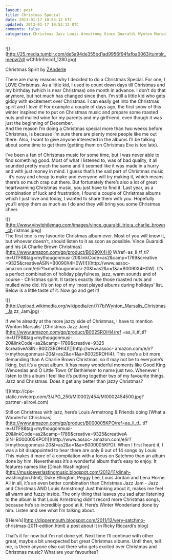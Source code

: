 ```yaml
---           
layout: post
title: Christmas Special
date: 2013-01-17 10:53:12 UTC
updated: 2013-01-17 10:53:12 UTC
comments: false
categories: Christmas Jazz Louis Armstrong Vince Guaraldi Wynton Marsalis
---
```

![](http://25.media.tumblr.com/de5a94de355bd1ad9956f94fafba0063/tumblr_mepw2dl
wCh1rln1mco1_1280.jpg)

Christmas Spirit by [ŽAnderle](http://zanderle.com/)

There are many reasons why I decided to do a Christmas Special. For one, I
LOVE Christmas. As a little kid, I used to count down days till Christmas and
my birthday (which is near Christmas) one month in advance. I don’t do that
anymore, but not much has changed since then. I’m still a little kid who gets
giddy with excitement over Christmas. I can easily get into the Christmas
spirit and I love it! For example a couple of days ago, the first snow of this
winter inspired me to put on Christmas music and prepare some roasted nuts and
mulled wine for my parents and my girlfriend, even though it was just the
beginning of December.  
And the reason I’m doing a Christmas special more than two weeks before
Christmas, is because I’m sure there are plenty more people like me out there.
Also, I want to give anyone interested in the albums I’ll be talking about
some time to get them (getting them on Christmas Eve is too late).  
  
I’ve been a fan of Christmas music for some time, but I was never able to find
something good. Most of what I listened to, was of bad quality, it all sounded
pretty much the same and it seemed like it was made in a hurry and with just
money in mind. I guess that’s the sad part of Christmas music - it’s easy and
cheap to make and everyone will try making it, which means there’s so much
crap out there. But fortunately there’s also a lot of great heartwarming
Christmas music, you just have to find it. Last year, as a combination of luck
and frustration, I found a couple of Christmas albums which I just love and
today, I wanted to share them with you. Hopefully you’ll enjoy them as much as
I do and they will bring you some Christmas cheer.  
  
![](http://www.vinylphilemag.com/images/vince_guaraldi_trio:a_charlie_brown_ch
ristmas.jpeg)  
The first one is my favourite Christmas album ever. Most of you will know it,
but whoever doesn’t, should listen to it as soon as possible. Vince Guaraldi
and his [A Charlie Brown Christmas](http://www.amazon.com/gp/product/B0090X4H0
W/ref=as_li_tf_tl?ie=UTF8&tag=mythougonmusi-20&linkCode=as2&camp=1789&creative
=9325&creativeASIN=B0090X4H0W)![](http://www.assoc-
amazon.com/e/ir?t=mythougonmusi-20&l=as2&o=1&a=B0090X4H0W). It’s a perfect
combination of holiday playfulness, jazz, warm sounds and of course -
Christmas spirit. It tastes exactly like those roasted nuts and mulled wine
did. It’s on top of my ‘most played albums during holidays’ list. Below is a
little taste of it. Now go and get it!  
  



  

  

![](http://upload.wikimedia.org/wikipedia/en/7/7b/Wynton_Marsalis_Christmas_Ja
zz_Jam.jpg)

If we’re already at the more jazzy side of Christmas, I have to mention Wynton
Marsalis’ [Christmas Jazz Jam](http://www.amazon.com/gp/product/B002SROHI4/ref
=as_li_tf_tl?ie=UTF8&tag=mythougonmusi-20&linkCode=as2&camp=1789&creative=9325
&creativeASIN=B002SROHI4)![](http://www.assoc-
amazon.com/e/ir?t=mythougonmusi-20&l=as2&o=1&a=B002SROHI4). This one’s a bit
more demanding than A Charlie Brown Christmas, so it may not be to everyone’s
liking, but it’s a great album. It has many wonderful moments like Good King
Wenceslas and O Little Town Of Bethlehem to name just two. Whenever I listen
to this album I feel like it’s putting together two of my favourite things.
Jazz and Christmas. Does it get any better than jazzy Christmas?  
  
  

![](http://cps-
static.rovicorp.com/3/JPG_250/MI0002/454/MI0002454500.jpg?partner=allrovi.com)

Still on Christmas with jazz, here’s Louis Armstrong & Friends doing [What a
Wonderful Christmas](http://www.amazon.com/gp/product/B000005KPO/ref=as_li_tf_
tl?ie=UTF8&tag=mythougonmusi-20&linkCode=as2&camp=1789&creative=9325&creativeA
SIN=B000005KPO)![](http://www.assoc-
amazon.com/e/ir?t=mythougonmusi-20&l=as2&o=1&a=B000005KPO). When I first heard
it, I was a bit disappointed to hear there are only 6 out of 14 songs by
Louis. This makes it more of a compilation with a focus on Satchmo than an
album done by him. Nevertheless it’s a wonderful album that’s easy to enjoy.
It features names like [Dinah
Washington](http://musiceverlastingmusic.blogspot.com/2012/11/dinah-
washington.html), Duke Ellington, Peggy Lee, Louis Jordan and Lena Horne. All
in all, it’s an even better combination than Christmas Jazz Jam - Jazz and
Christmas AND Louis Armstrong! Just thinking about it, makes me feel all warm
and fuzzy inside. The only thing that leaves you sad after listening to the
album is that Louis Armstrong didn’t record more Christmas songs, because he’s
so incredibly good at it. Here’s Winter Wonderland done by him. Listen and see
what I’m talking about.  
  
([Here’s](http://dippermouth.blogspot.com/2011/12/very-satchmo-
christmas-2011-edition.html) a post about it in Ricky Riccardi’s blog)  
  
That’s it for now but I’m not done yet. Next time I’ll continue with other
great, maybe a bit unexpected but great Christmas albums. Until then, tell me,
is there anyone else out there who gets excited over Christmas and Christmas
music? What are your favourites?

